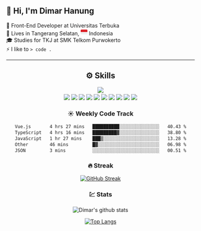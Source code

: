 ## 👋 Hi, I'm **Dimar Hanung**

🏢 Front-End Developer at Universitas Terbuka  
🏡 Lives in Tangerang Selatan, <img width="18" src="/assets/id.png" /> Indonesia  
🎓 Studies for TKJ at SMK Telkom Purwokerto  
⚡ I like to `> code .`  

<hr/>

<div align="center">

## :gear: Skills
<div>
  <img  src="https://www.codewars.com/users/dimar-hanung/badges/large" />
</div>

<img src="https://img.shields.io/badge/Node.js-339933?style=for-the-badge&logo=nodedotjs&logoColor=white" />
<img src="https://img.shields.io/badge/TypeScript-007ACC?style=for-the-badge&logo=typescript&logoColor=white" />
<img src="https://img.shields.io/badge/Vue.js-35495E?style=for-the-badge&logo=vuedotjs&logoColor=4FC08D"/>
<img src="https://img.shields.io/badge/nuxt.js-00C58E?style=for-the-badge&logo=nuxtdotjs&logoColor=white" />
<img src="https://img.shields.io/badge/Tailwind_CSS-38B2AC?style=for-the-badge&logo=tailwind-css&logoColor=white" />

<img src="https://img.shields.io/badge/Flutter-02569B?style=for-the-badge&logo=flutter&logoColor=white" />
<img src="https://img.shields.io/badge/nestjs-E0234E?style=for-the-badge&logo=nestjs&logoColor=white" />
<img src="https://img.shields.io/badge/PostgreSQL-316192?style=for-the-badge&logo=postgresql&logoColor=white" />
<img src="https://img.shields.io/badge/MongoDB-4EA94B?style=for-the-badge&logo=mongodb&logoColor=white" />
<img src="https://img.shields.io/badge/JWT-000000?style=for-the-badge&logo=JSON%20web%20tokens&logoColor=white" />
<div>

### :sunny: Weekly Code Track
<!--START_SECTION:waka-->

```text
Vue.js       4 hrs 27 mins   ██████████░░░░░░░░░░░░░░░   40.43 %
TypeScript   4 hrs 16 mins   █████████▓░░░░░░░░░░░░░░░   38.80 %
JavaScript   1 hr 27 mins    ███▒░░░░░░░░░░░░░░░░░░░░░   13.28 %
Other        46 mins         █▓░░░░░░░░░░░░░░░░░░░░░░░   06.98 %
JSON         3 mins          ░░░░░░░░░░░░░░░░░░░░░░░░░   00.51 %
```

<!--END_SECTION:waka-->

### :fire: Streak

[![GitHub Streak](http://github-readme-streak-stats.herokuapp.com?user=dimar-hanung)](https://git.io/streak-stats)

### :chart: Stats

![Dimar's github stats](https://github-readme-stats.vercel.app/api?username=dimar-hanung&show_icons=true&theme=vue)

[![Top Langs](https://github-readme-stats.vercel.app/api/top-langs/?username=dimar-hanung)](#)


